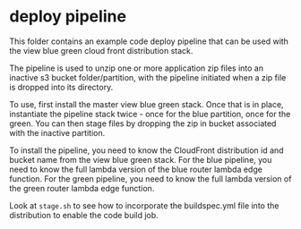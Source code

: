 # deploy pipeline

This folder contains an example code deploy pipeline that can be used with the view blue green cloud front distribution stack.

The pipeline is used to unzip one or more application zip files into an inactive s3 bucket folder/partition, with the pipeline initiated when a zip file is dropped into its directory.

To use, first install the master view blue green stack. Once that is in place, instantiate the pipeline stack twice - once for the blue partition, once for the green. You can then stage files by dropping the zip in bucket associated with the inactive partition.

To install the pipeline, you need to know the CloudFront distribution id and bucket name from the view blue green stack. For the blue pipeline, you need to know the full lambda version of the blue router lambda edge function. For the green pipeline, you need to know the full lambda version of the green router lambda edge function.

Look at `stage.sh` to see how to incorporate the buildspec.yml file into the distribution to enable the code build job.